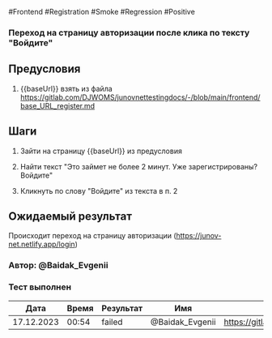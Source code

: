 #Frontend #Registration #Smoke #Regression #Positive

### Переход на страницу авторизации после клика по тексту "Войдите"

## Предусловия

1. {{baseUrl}} взять из файла https://gitlab.com/DJWOMS/junovnettestingdocs/-/blob/main/frontend/base_URL_register.md

## Шаги

1. Зайти на страницу {{baseUrl}} из предусловия

2. Найти текст "Это займет не более 2 минут. Уже зарегистрированы? Войдите"

3. Кликнуть по слову "Войдите" из текста в п. 2

## Ожидаемый результат

Происходит переход на страницу авторизации (https://junov-net.netlify.app/login)

### Автор: @Baidak_Evgenii

### Тест выполнен
|     Дата    | Время | Результат   |   Имя  | ссылка на баг |
|     ---     |  ---  |    ---      |   ---  |      ---      |
|  17.12.2023 | 00:54 |   failed    | @Baidak_Evgenii | https://gitlab.com/DJWOMS/front/-/issues/48 |
